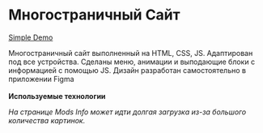 <h1>Многостраничный Сайт</h1>

<a href="https://thxiiirteen.github.io/Modpack-Site-HTML--CSS--JS/">Simple Demo</a>

Многостраничный сайт выполненный на HTML, CSS, JS.
Адаптирован под все устройства. 
Сделаны меню, анимации и выподающие блоки с информацией с помощью JS.
Дизайн разработан самостоятельно в приложении Figma
<br><br>
**Используемые технологии**

*На странице Mods Info может идти долгая загрузка из-за большого количества картинок.*


